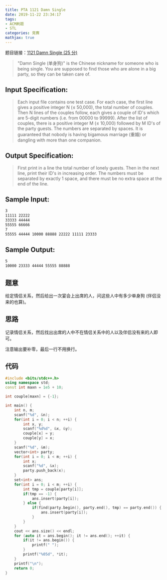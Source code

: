 ```yaml
---
title: PTA 1121 Damn Single
date: 2019-11-22 23:34:17
tags:
- ACM刷题
- STL
categories: 竞赛
mathjax: true
---
```


题目链接：[1121 Damn Single (25 分)](https://pintia.cn/problem-sets/994805342720868352/problems/994805352359378944)

> "Damn Single (单身狗)" is the Chinese nickname for someone who is being single. You are supposed to find those who are alone in a big party, so they can be taken care of.

## Input Specification:
> Each input file contains one test case. For each case, the first line gives a positive integer N (≤ 50,000), the total number of couples. Then N lines of the couples follow, each gives a couple of ID's which are 5-digit numbers (i.e. from 00000 to 99999). After the list of couples, there is a positive integer M (≤ 10,000) followed by M ID's of the party guests. The numbers are separated by spaces. It is guaranteed that nobody is having bigamous marriage (重婚) or dangling with more than one companion.

## Output Specification:
> First print in a line the total number of lonely guests. Then in the next line, print their ID's in increasing order. The numbers must be separated by exactly 1 space, and there must be no extra space at the end of the line.

## Sample Input:
```markdown
3
11111 22222
33333 44444
55555 66666
7
55555 44444 10000 88888 22222 11111 23333
```

## Sample Output:
```markdown
5
10000 23333 44444 55555 88888
```

## 题意

给定情侣关系，然后给出一次宴会上出席的人，问这些人中有多少单身狗 (伴侣没来的也算)。

## 思路

记录情侣关系，然后找出出席的人中不在情侣关系中的人以及伴侣没有来的人即可。

注意输出要补零，最后一行不用换行。

## 代码

```cpp
#include <bits/stdc++.h>
using namespace std;
const int maxn = 1e5 + 10;

int couple[maxn] = {-1};

int main() {
    int n, m;
    scanf("%d", &n);
    for(int i = 0; i < n; ++i) {
        int x, y;
        scanf("%d%d", &x, &y);
        couple[x] = y;
        couple[y] = x;
    }
    scanf("%d", &m);
    vector<int> party;
    for(int i = 0; i < m; ++i) {
        int x;
        scanf("%d", &x);
        party.push_back(x);
    }
    set<int> ans;
    for(int i = 0; i < m; ++i) {
        int tmp = couple[party[i]];
        if(tmp == -1) {
            ans.insert(party[i]);
        } else {
            if(find(party.begin(), party.end(), tmp) == party.end()) {
                ans.insert(party[i]);
            }
        }
    }
    cout << ans.size() << endl;
    for (auto it = ans.begin(); it != ans.end(); ++it) {
        if(it != ans.begin()) {
            printf(" ");
        }
        printf("%05d", *it);
    }
    printf("\n");
    return 0;
}
```